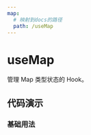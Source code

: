 ```yaml
---
map:
  # 映射到docs的路径
  path: /useMap
---
```


# useMap

管理 Map 类型状态的 Hook。

## 代码演示

### 基础用法

<demo src="./demo/demo.vue"
  language="vue"
  title="基本用法"
  desc="">
</demo>
